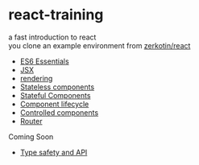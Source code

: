 # react-training
a fast introduction to react  
you clone an example environment from [zerkotin/react](http://github.com/zerkotin/react)

- [ES6 Essentials](docs/ES6.md)
- [JSX](docs/JSX.md)
- [rendering](docs/rendering.md)
- [Stateless components](docs/stateless-components.md)
- [Stateful Components](docs/stateful-components.md)
- [Component lifecycle](docs/component-lifecycle.md)
- [Controlled components](docs/controlled-components.md)
- [Router](docs/router.md)

Coming Soon

- [Type safety and API](docs/prop-types.md)
